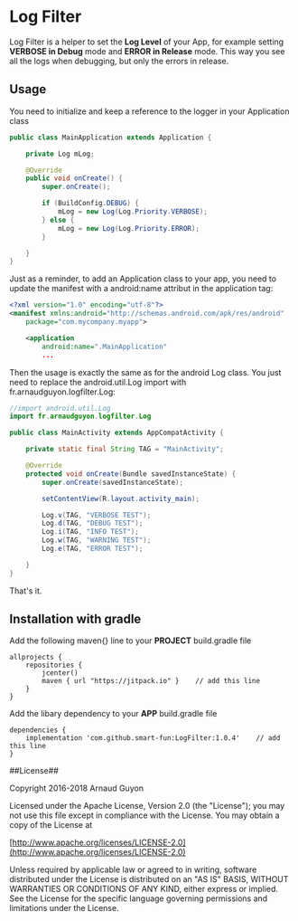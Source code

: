 # Log Filter #

Log Filter is a helper to set the **Log Level** of your App, for example setting **VERBOSE in Debug** mode and **ERROR in Release** mode. This way you see all the logs when debugging, but only the errors in release.

## Usage ##

You need to initialize and keep a reference to the logger in your Application class

```java
public class MainApplication extends Application {

    private Log mLog;

    @Override
    public void onCreate() {
        super.onCreate();

        if (BuildConfig.DEBUG) {
            mLog = new Log(Log.Priority.VERBOSE);
        } else {
            mLog = new Log(Log.Priority.ERROR);
        }

    }
}
```

Just as a reminder, to add an Application class to your app, you need to update the manifest with a android:name attribut in the application tag:

```xml
<?xml version="1.0" encoding="utf-8"?>
<manifest xmlns:android="http://schemas.android.com/apk/res/android"
    package="com.mycompany.myapp">

    <application
        android:name=".MainApplication"
        ...
```

Then the usage is exactly the same as for the android Log class. You just need to replace the android.util.Log import with fr.arnaudguyon.logfilter.Log:

```java
//import android.util.Log
import fr.arnaudguyon.logfilter.Log

public class MainActivity extends AppCompatActivity {

    private static final String TAG = "MainActivity";

    @Override
    protected void onCreate(Bundle savedInstanceState) {
        super.onCreate(savedInstanceState);

        setContentView(R.layout.activity_main);

        Log.v(TAG, "VERBOSE TEST");
        Log.d(TAG, "DEBUG TEST");
        Log.i(TAG, "INFO TEST");
        Log.w(TAG, "WARNING TEST");
        Log.e(TAG, "ERROR TEST");

    }
}

```

That's it.

## Installation with gradle

Add the following maven{} line to your **PROJECT** build.gradle file

```
allprojects {
    repositories {
        jcenter()
        maven { url "https://jitpack.io" }    // add this line
    }
}
```

Add the libary dependency to your **APP** build.gradle file

```
dependencies {
    implementation 'com.github.smart-fun:LogFilter:1.0.4'    // add this line
}
```

##License##

Copyright 2016-2018 Arnaud Guyon

Licensed under the Apache License, Version 2.0 (the "License");
you may not use this file except in compliance with the License.
You may obtain a copy of the License at

[http://www.apache.org/licenses/LICENSE-2.0](http://www.apache.org/licenses/LICENSE-2.0)

Unless required by applicable law or agreed to in writing, software
distributed under the License is distributed on an "AS IS" BASIS,
WITHOUT WARRANTIES OR CONDITIONS OF ANY KIND, either express or implied.
See the License for the specific language governing permissions and
limitations under the License.

